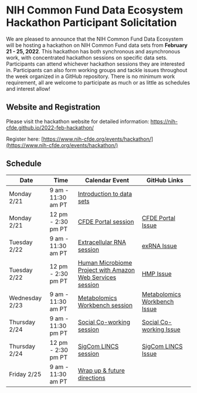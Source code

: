 # NIH Common Fund Data Ecosystem Hackathon Participant Solicitation

We are pleased to announce that the NIH Common Fund Data Ecosystem will be hosting a hackathon on NIH Common Fund data sets from **February 21 - 25, 2022**. This hackathon has both synchronous and asynchronous work, with concentrated hackathon sessions on specific data sets. Participants can attend whichever hackathon sessions they are interested in. Participants can also form working groups and tackle issues throughout the week organized in a GitHub repository. There is no minimum work requirement, all are welcome to participate as much or as little as schedules and interest allow!

## Website and Registration

Please visit the hackathon website for detailed information: https://nih-cfde.github.io/2022-feb-hackathon/

Register here: [https://www.nih-cfde.org/events/hackathon/](https://www.nih-cfde.org/events/hackathon/)

## Schedule

| Date | Time | Calendar Event | GitHub Links | 
| --- | --- | --- | --- |
| Monday 2/21 |  9 am - 11:30 am PT | [Introduction to data sets](https://www.nih-cfde.org/events/common-fund-february-hackathon-introduction-to-data-sets/) | |
| Monday 2/21 |  12 pm - 2:30 pm PT | [CFDE Portal session](https://www.nih-cfde.org/events/common-fund-february-hackathon-cfde-portal-demo/) | [CFDE Portal Issue](https://github.com/nih-cfde/2022-feb-hackathon/issues/8) |
| Tuesday 2/22 | 9 am - 11:30 am PT | [Extracellular RNA session](https://www.nih-cfde.org/events/common-fund-february-hackathon-exrna-session/) | [exRNA Issue](https://github.com/nih-cfde/2022-feb-hackathon/issues/2) |
| Tuesday 2/22 | 12 pm - 2:30 pm PT | [Human Microbiome Project with Amazon Web Services session](https://www.nih-cfde.org/events/common-fund-february-hackathon-hmp-session/) | [HMP Issue](https://github.com/nih-cfde/2022-feb-hackathon/issues/13) |
| Wednesday 2/23 | 9 am - 11:30 am PT | [Metabolomics Workbench session](https://www.nih-cfde.org/events/common-fund-february-hackathon-metabolomics-workbench-session/) | [Metabolomics Workbench Issue](https://github.com/nih-cfde/2022-feb-hackathon/issues/3) |
| Thursday 2/24 | 9 am - 11:30 pm PT | [Social Co-working session](https://www.nih-cfde.org/events/common-fund-february-hackathon-social-co-working-session/) | [Social Co-working Issue](https://github.com/nih-cfde/2022-feb-hackathon/issues/14) |
| Thursday 2/24 | 12 pm - 2:30 pm PT | [SigCom LINCS session](https://www.nih-cfde.org/events/common-fund-february-hackathon-sigcom-lincs-session/) | [SigCom LINCS Issue](https://github.com/nih-cfde/2022-feb-hackathon/issues/4) |
| Friday 2/25 | 9 am - 11:30 am PT | [Wrap up & future directions](https://www.nih-cfde.org/events/common-fund-february-hackathon-wrap-up-future-directions/) | |
